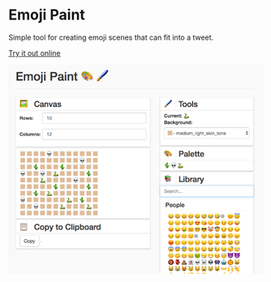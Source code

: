 # Emoji Paint

Simple tool for creating emoji scenes that can fit into a tweet.

[Try it out online](https://htmlpreview.github.io/?https://github.com/daggerhart/emoji-paint/blob/master/index.html)

![screenshot](screenshot.png)